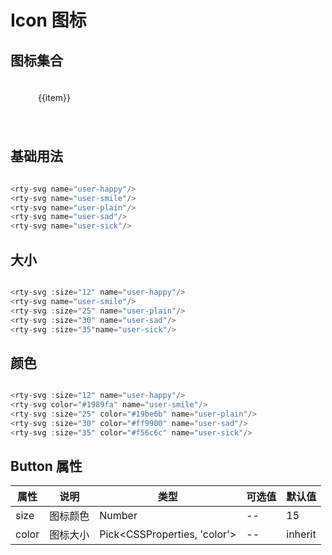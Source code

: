 # Icon 图标

## 图标集合

<div class="icon-list">
  <div class="item" @click="copy(item)" v-for="item in svgArr" :key="item">
    <rty-svg :name="item"/>
    <span>{{item}}</span>
  </div>
</div>

## 基础用法

<div class="icon-list-evenly">
  <rty-svg name="user-happy"/>
  <rty-svg name="user-smile"/>
  <rty-svg name="user-plain"/>
  <rty-svg name="user-sad"/>
  <rty-svg name="user-sick"/>
</div>

```js
<rty-svg name="user-happy"/>
<rty-svg name="user-smile"/>
<rty-svg name="user-plain"/>
<rty-svg name="user-sad"/>
<rty-svg name="user-sick"/>
```

## 大小

<div class="icon-list-evenly">
  <rty-svg :size="12" name="user-happy"/>
  <rty-svg name="user-smile"/>
  <rty-svg :size="25" name="user-plain"/>
  <rty-svg :size="30" name="user-sad"/>
  <rty-svg :size="40" name="user-sick"/>
</div>

```js
<rty-svg :size="12" name="user-happy"/>
<rty-svg name="user-smile"/>
<rty-svg :size="25" name="user-plain"/>
<rty-svg :size="30" name="user-sad"/>
<rty-svg :size="35"name="user-sick"/>
```

## 颜色

<div class="icon-list-evenly">
  <rty-svg :size="12" name="user-happy"/>
  <rty-svg color="#1989fa" name="user-smile"/>
  <rty-svg :size="25" color="#19be6b" name="user-plain"/>
  <rty-svg :size="30" color="#ff9900" name="user-sad"/>
  <rty-svg :size="35" color="#f56c6c" name="user-sick"/>
</div>

```js
<rty-svg :size="12" name="user-happy"/>
<rty-svg color="#1989fa" name="user-smile"/>
<rty-svg :size="25" color="#19be6b" name="user-plain"/>
<rty-svg :size="30" color="#ff9900" name="user-sad"/>
<rty-svg :size="35" color="#f56c6c" name="user-sick"/>
```

## Button 属性

| 属性  | 说明     | 类型                         | 可选值 | 默认值  |
| ----- | -------- | ---------------------------- | ------ | ------- |
| size  | 图标颜色 | Number                       | --     | 15      |
| color | 图标大小 | Pick<CSSProperties, 'color'> | --     | inherit |

<script setup>
import { ref, watch } from 'vue'
import { useClipboard } from '@vueuse/core'
import { rtySvg,rtyMessage } from 'rty-ui-plus'
import 'rty-ui-plus/es/style.css'

const modules = import.meta.globEager('../node_modules/rty-ui-plus/src/assets/svg/*.svg')
let svgArr = ref([])
for(const path in modules) {
  let itemArr = path.split('/')
  svgArr.value.push(itemArr[itemArr.length - 1].split('.')[0])
}

console.log(window.matchMedia('prefers-color-scheme: dark').matches)
const { text, copy, copied, isSupported } = useClipboard()
watch(text,(textV) => {
  if(copied){
    rtyMessage({
      message:`icon：${textV} 已复制`
    })
  }
})

</script>

<style lang="scss" scoped>
.icon-list {
  display: flex;
  flex-wrap: wrap;
  justify-content:space-between;
  .item {
    padding:20px 0;
    margin-bottom:20px;
    cursor:pointer;
    display: flex;
    flex-direction: column;
    align-items: center;
    width: 140px;
    text-overflow:ellipsis;
    white-space:nowrap;
    overflow:hidden;
    &:hover {
      background:#f2f6fc
    }
    span {
      padding-top:10px
    }
    /* #2B2B2C */
  }
}
.dark {
  .icon-list {
    svg{
      fill:white
    }
    .item {
      color: white;
      &:hover{
        background:#2B2B2C
      }
    }
  }
}
.icon-list-evenly {
  display:flex;
  justify-content:space-evenly;
  align-items:center
}
</style>
